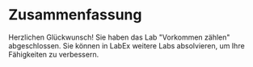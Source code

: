 # Zusammenfassung

Herzlichen Glückwunsch! Sie haben das Lab "Vorkommen zählen" abgeschlossen. Sie können in LabEx weitere Labs absolvieren, um Ihre Fähigkeiten zu verbessern.
